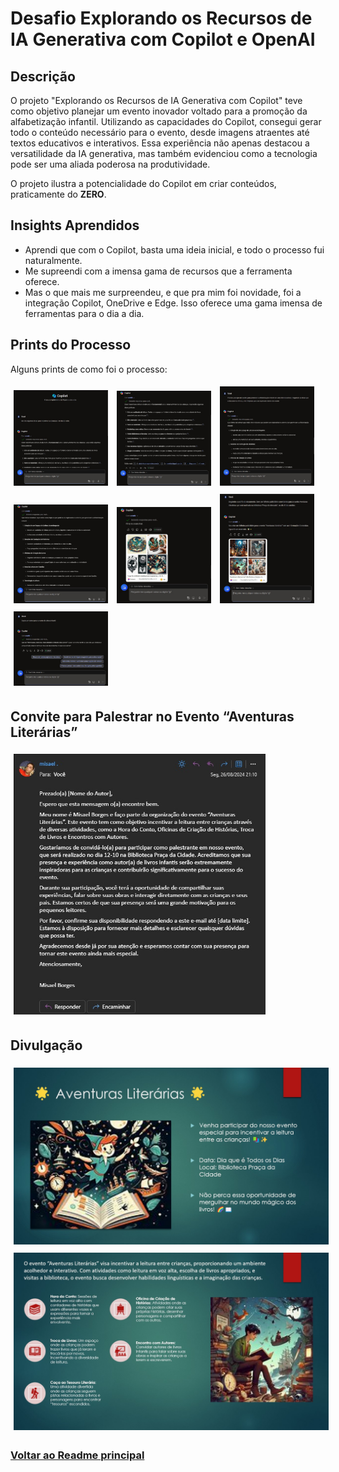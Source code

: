 # Desafio Explorando os Recursos de IA Generativa com Copilot e OpenAI

## Descrição
O projeto "Explorando os Recursos de IA Generativa com Copilot" teve como objetivo planejar um evento inovador voltado para a promoção da alfabetização infantil. Utilizando as capacidades do Copilot, consegui gerar todo o conteúdo necessário para o evento, desde imagens atraentes até textos educativos e interativos. Essa experiência não apenas destacou a versatilidade da IA generativa, mas também evidenciou como a tecnologia pode ser uma aliada poderosa na produtividade.

O projeto ilustra a potencialidade do Copilot em criar conteúdos, praticamente do **ZERO**.

## Insights Aprendidos
- Aprendi que com o Copilot, basta uma ideia inicial, e todo o processo fui naturalmente.
- Me supreendi com a imensa gama de recursos que a ferramenta oferece.
- Mas o que mais me surpreendeu, e que pra mim foi novidade, foi a integração Copilot, OneDrive e Edge. Isso oferece uma gama imensa de ferramentas para o dia a dia.

## Prints do Processo
Alguns prints de como foi o processo:

<img src="inputs/print-01.jpg" style="display: inline; margin: 5px; width: 30%;" />
<img src="inputs/print-02.jpg" style="display: inline; margin: 5px; width: 30%;" />
<img src="inputs/print-03.jpg" style="display: inline; margin: 5px; width: 30%;" />
<img src="inputs/print-04.jpg" style="display: inline; margin: 5px; width: 30%;" />
<img src="inputs/print-06.jpg" style="display: inline; margin: 5px; width: 30%;" />
<img src="inputs/print-07.jpg" style="display: inline; margin: 5px; width: 30%;" />
<img src="inputs/print-05.jpg" style="display: inline; margin: 5px; width: 30%;" />

## Convite para Palestrar no Evento “Aventuras Literárias”

<img src="inputs/email.jpg" style="display: inline; margin: 5px; width: 80%;" />

## Divulgação

<img src="inputs/Slide1.jpg" style="display: inline; margin: 5px; width: 100%;" />
<img src="inputs/Slide2.jpg" style="display: inline; margin: 5px; width: 100%;" />

### [Voltar ao Readme principal](../README.md)







